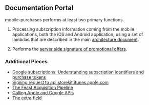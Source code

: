 
## Documentation Portal

mobile-purchases performs at least two primary functions.

1. Processing subscription information coming from the mobile applications, both the iOS and Android application, using a set of lambdas that are described in the main [architecture document](ARCHITECTURE.md).
    
2. Performs the [server side signature of promotional offers](promotional-offers.md).

### Additional Pieces

- [Google subscriptions: Understanding subscription identifiers and purchase tokens](google-identifiers.md)
- [Signing request to api.storekit.itunes.apple.com](storekit-signatures.md)
- [The Feast Acquisition Pipeline](feast-acquisition-pipeline.md)
- [Calling Apple and Google APIs](calling-apple-and-google-apis.md)
- [The extra field](extra.md)
